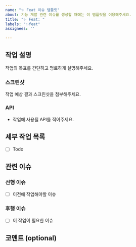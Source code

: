 ```yaml
---
name: "✨ Feat 이슈 템플릿"
about: 기능 개발 관련 이슈를 생성할 때에는 이 템플릿을 이용해주세요.
title: "✨ Feat: "
labels: "✨feat"
assignees: ''

---
```


## 작업 설명

작업의 목표를 간단하고 명료하게 설명해주세요.

### 스크린샷

작업 예상 결과 스크린샷을 첨부해주세요.

### API

- 작업에 사용될 API를 적어주세요.


## 세부 작업 목록

- [ ] Todo

## 관련 이슈

### 선행 이슈

- [ ] 이전에 작업해야할 이슈

### 후행 이슈

- [ ] 이 작업이 필요한 이슈

## 코멘트 (optional)
